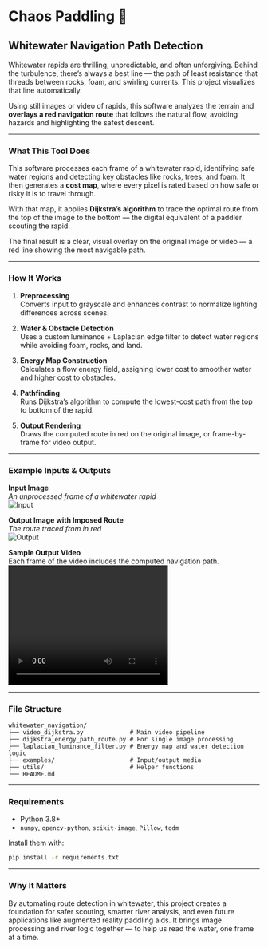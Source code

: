 # Chaos Paddling 🛶

## Whitewater Navigation Path Detection

Whitewater rapids are thrilling, unpredictable, and often unforgiving. Behind the turbulence, there’s always a best line — the path of least resistance that threads between rocks, foam, and swirling currents. This project visualizes that line automatically.

Using still images or video of rapids, this software analyzes the terrain and **overlays a red navigation route** that follows the natural flow, avoiding hazards and highlighting the safest descent.

---

### What This Tool Does

This software processes each frame of a whitewater rapid, identifying safe water regions and detecting key obstacles like rocks, trees, and foam. It then generates a **cost map**, where every pixel is rated based on how safe or risky it is to travel through.

With that map, it applies **Dijkstra’s algorithm** to trace the optimal route from the top of the image to the bottom — the digital equivalent of a paddler scouting the rapid.

The final result is a clear, visual overlay on the original image or video — a red line showing the most navigable path.

---

### How It Works

1. **Preprocessing**  
   Converts input to grayscale and enhances contrast to normalize lighting differences across scenes.

2. **Water & Obstacle Detection**  
   Uses a custom luminance + Laplacian edge filter to detect water regions while avoiding foam, rocks, and land.

3. **Energy Map Construction**  
   Calculates a flow energy field, assigning lower cost to smoother water and higher cost to obstacles.

4. **Pathfinding**  
   Runs Dijkstra’s algorithm to compute the lowest-cost path from the top to bottom of the rapid.

5. **Output Rendering**  
   Draws the computed route in red on the original image, or frame-by-frame for video output.

---

### Example Inputs & Outputs

**Input Image**  
*An unprocessed frame of a whitewater rapid*  
![Input](test_images/13_dark_test4.jpg)

**Output Image with Imposed Route**  
*The route traced from in red*  
![Output](Image%20Results/13_image_result.jpg')

**Sample Output Video**  
Each frame of the video includes the computed navigation path.  
<video src="test_videos/04c_augmented_frames_only.mp4" width="320" height="240" controls></video>

---

### File Structure

```
whitewater_navigation/
├── video_dijkstra.py             # Main video pipeline
├── dijkstra_energy_path_route.py # For single image processing
├── laplacian_luminance_filter.py # Energy map and water detection logic
├── examples/                     # Input/output media
├── utils/                        # Helper functions
└── README.md
```

---

### Requirements

- Python 3.8+
- `numpy`, `opencv-python`, `scikit-image`, `Pillow`, `tqdm`

Install them with:

```bash
pip install -r requirements.txt
```

---

### Why It Matters

By automating route detection in whitewater, this project creates a foundation for safer scouting, smarter river analysis, and even future applications like augmented reality paddling aids. It brings image processing and river logic together — to help us read the water, one frame at a time.
